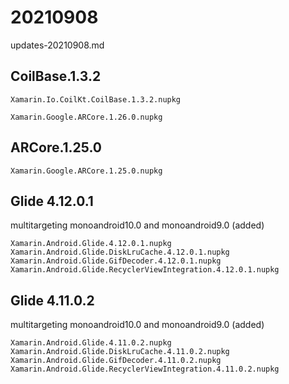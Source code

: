 # 20210908

updates-20210908.md

## CoilBase.1.3.2

```
Xamarin.Io.CoilKt.CoilBase.1.3.2.nupkg
```

```
Xamarin.Google.ARCore.1.26.0.nupkg
```

## ARCore.1.25.0

```
Xamarin.Google.ARCore.1.25.0.nupkg
```

## Glide 4.12.0.1

multitargeting monoandroid10.0 and monoandroid9.0 (added)

```
Xamarin.Android.Glide.4.12.0.1.nupkg
Xamarin.Android.Glide.DiskLruCache.4.12.0.1.nupkg
Xamarin.Android.Glide.GifDecoder.4.12.0.1.nupkg
Xamarin.Android.Glide.RecyclerViewIntegration.4.12.0.1.nupkg
```

## Glide 4.11.0.2

multitargeting monoandroid10.0 and monoandroid9.0 (added)

```
Xamarin.Android.Glide.4.11.0.2.nupkg
Xamarin.Android.Glide.DiskLruCache.4.11.0.2.nupkg
Xamarin.Android.Glide.GifDecoder.4.11.0.2.nupkg
Xamarin.Android.Glide.RecyclerViewIntegration.4.11.0.2.nupkg
```

